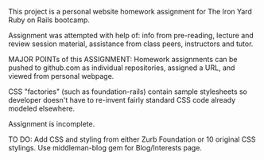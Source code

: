 This project is a personal website homework assignment for The Iron Yard Ruby on Rails bootcamp.

Assignment was attempted with help of: info from pre-reading, lecture and review session material,
assistance from class peers, instructors and tutor.

MAJOR POINTs of this ASSIGNMENT:
Homework assignments can be pushed to github.com as individual repositories, assigned a URL, and viewed
from personal webpage.

CSS "factories" (such as foundation-rails) contain sample stylesheets so developer doesn't have to re-invent
fairly standard CSS code already modeled elsewhere.

Assignment is incomplete.

TO DO:
Add CSS and styling from either Zurb Foundation or 10 original CSS stylings. 
Use middleman-blog gem for Blog/Interests page.
